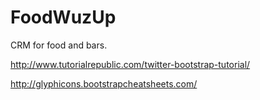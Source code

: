 FoodWuzUp
=========

CRM for food and bars.


http://www.tutorialrepublic.com/twitter-bootstrap-tutorial/

http://glyphicons.bootstrapcheatsheets.com/
